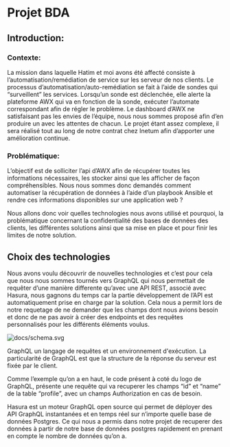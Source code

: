# Projet BDA

## Introduction:

### Contexte:

La mission dans laquelle Hatim et moi avons été affecté consiste à l’automatisation/remédiation de service sur les serveur de nos clients. Le processus d’automatisation/auto-remédiation se fait à l’aide de sondes qui “surveillent” les services. Lorsqu’un sonde est déclenchée, elle alerte la plateforme AWX qui va en fonction de la sonde, exécuter l’automate correspondant afin de régler le problème. Le dashboard d’AWX ne satisfaisant pas les envies de l’équipe, nous nous sommes proposé afin d’en produire un avec les attentes de chacun. Le projet étant assez complexe, il sera réalisé tout au long de notre contrat chez Inetum afin d’apporter une amélioration continue.

### Problématique:

L’objectif est de solliciter l’api d’AWX afin de récupérer toutes les informations nécessaires, les stocker ainsi que les afficher de façon compréhensibles. Nous nous sommes donc demandés comment automatiser la récupération de données à l’aide d’un playbook Ansible et rendre ces informations disponibles sur une application web ? 

Nous allons donc voir quelles technologies nous avons utilisé et pourquoi, la problématique concernant la confidentialité des bases de données des clients, les différentes solutions ainsi que sa mise en place et pour finir les limites de notre solution.

## Choix des technologies

Nous avons voulu découvrir de nouvelles technologies et c’est pour cela que nous nous sommes tournés vers GraphQL qui nous permettait de requêter d’une manière differente qu’avec une API REST, associé avec Hasura, nous gagnons du temps car la partie développement de l’API est automatiquement prise en charge par la solution. Cela nous a permit lors de notre requetage de ne demander que les champs dont nous avions besoin et donc de ne pas avoir à créer des endpoints et des requêtes personnalisés pour les différents éléments voulus.

![docs/schema.svg](https://s3-us-west-2.amazonaws.com/secure.notion-static.com/33b6fe42-5c48-45b4-8c4a-6d96b53bc4f3/schema.svg)

GraphQL un langage de requêtes et un environnement d'exécution. La particularité de GraphQL est que la structure de la réponse du serveur est fixée par le client.

Comme l’exemple qu’on a en haut, le code présent à coté du logo de GraphQL, présente une requête qui va recuperer les champs “id” et “name” de la table “profile”, avec un champs Authorization en cas de besoin.

Hasura est un moteur GraphQL open source qui permet de déployer des API GraphQL instantanées et en temps réel sur n’importe quelle base de données Postgres. Ce qui nous a permis dans notre projet de recuperer des données à partir de notre base de données postgres rapidement en prenant en compte le nombre de données qu’on a.